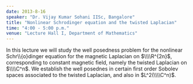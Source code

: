 ```yaml
---
date: 2013-8-16
speaker: "Dr. Vijay Kumar Sohani IISc, Bangalore"
title: "Nonlinear Schrodinger equation and the twisted Laplacian"
time: "4:00 - 5:00 p.m." 
venue: "Lecture Hall I, Department of Mathematics"
---
```

In this lecture we will study the well posedness problem for the nonlinear Schr\\\\{o}dinger equation for the magnetic Laplacian on $\\\\R^{2n}$, corresponding to constant magnetic field, namely the twisted Laplacian on $\\\\C^n$. We establish the well posednes in certain first order Sobolev spaces associated to the twisted Laplacian, and also in $L^2(\\\\C^n)$.
